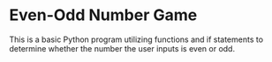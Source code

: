 # Even-Odd Number Game

This is a basic Python program utilizing functions and if statements to determine whether the number the user inputs is even or odd.
